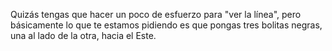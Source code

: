 Quizás tengas que hacer un poco de esfuerzo para "ver la línea", pero básicamente lo que te estamos pidiendo es que pongas tres bolitas negras, una al lado de la otra, hacia el Este.